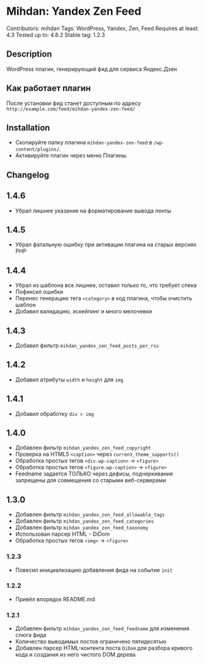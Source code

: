 # Mihdan: Yandex Zen Feed
Contributors: mihdan
Tags: WordPress, Yandex, Zen, Feed
Requires at least: 4.3
Tested up to: 4.8.2
Stable tag: 1.2.3

## Description ##
WordPress плагин, генерирующий фид для сервиса Яндекс.Дзен

## Как работает плагин
После установки фид станет доступным по адресу `http://example.com/feed/mihdan-yandex-zen-feed/`

## Installation ##
* Скопируйте папку плагина `mihdan-yandex-zen-feed` в `/wp-content/plugins/`.
* Активируйте плагин через меню Плагины.

## Changelog ##

## 1.4.6 ##
* Убрал лишнее указание на форматирование вывода ленты

## 1.4.5 ##
* Убрал фатальную ошибку при активации плагина на старых версиях РНР

## 1.4.4 ##
* Убрал из шаблона все лишнее, оставил только то, что требует спека
* Пофиксил ошибки
* Перенес генерацию тега `<category>` в код плагина, чтобы очистить шаблон
* Добавил валидацию, эскейпинг и много мелочевки

## 1.4.3 ##
* Добавил фильтр `mihdan_yandex_zen_feed_posts_per_rss`

## 1.4.2 ##
* Добавил атрибуты `width` и `height` для `img`

## 1.4.1 ##
* Добавил обработку `div > img`

## 1.4.0 ##
* Добавлен фильтр `mihdan_yandex_zen_feed_copyright`
* Проверка на HTML5 `<caption>` через `current_theme_supports()`
* Обработка простых тегов `<div.wp-caption>` -> `<figure>` 
* Обработка простых тегов `<figure.wp-caption>` -> `<figure>`
* Feedname задается ТОЛЬКО через дефисы, подчеркивания запрещены для совмещения со старыми веб-серверами 

## 1.3.0 ##
* Добавлен фильтр `mihdan_yandex_zen_feed_allowable_tags`
* Добавлен фильтр `mihdan_yandex_zen_feed_categories`
* Добавлен фильтр `mihdan_yandex_zen_feed_taxonomy`
* Использован парсер HTML - DiDom
* Обработка простых тегов `<img>` -> `<figure>`

### 1.2.3 ###
* Повесил инициализацию добавления фида на событие `init`

### 1.2.2 ###
* Привёл впорядок README.md

### 1.2.1 ###
* Добавлен фильтр `mihdan_yandex_zen_feed_feedname` для изменения слюга фида
* Количество выводимых постов ограничено пятидесятью
* Добавлен парсер HTML-контента поста `DiDom` для разбора кривого кода и создания из него чистого DOM дерева


